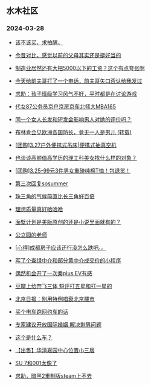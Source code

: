 ## 水木社区 
### 2024-03-28

+ [该不该买，求拍醒。](https://www.mysmth.net/nForum/article/OurEstate/2930165)

+ [今昔对比，感觉以前的父母其实还是挺好当的](https://www.mysmth.net/nForum/article/FamilyLife/1766636404)

+ [制造业居然还有大把5000以下的工资？这个有点夸张啊](https://www.mysmth.net/nForum/article/WorkingLife/11741)

+ [今天给前夫哥打了一个电话，前夫哥矢口否认给我发过](https://www.mysmth.net/nForum/article/MyFamily/252947)

+ [求助：孩子班级学习风气不好，平时都是在讨论游戏](https://www.mysmth.net/nForum/article/ChildEducation/2366421)

+ [代女87公务员京户京房京车北师大MBA165](https://www.mysmth.net/nForum/article/PieLove/2879168)

+ [同一个女人长发和短发会影响男人对她的评价吗？](https://www.mysmth.net/nForum/article/Love/6291802)

+ [布林肯会见欧洲各国防长，竟无一人是男儿 (转载)](https://www.mysmth.net/nForum/article/MMJoke/1634817860)

+ [[团购]3.27户外便携式吊床|便携式抽真空机](https://www.mysmth.net/nForum/article/ADAgent_TG/1319408)

+ [也谈谈高颜值高学历的理工科美女找什么样的对象？](https://www.mysmth.net/nForum/article/Age/20351182)

+ [[团购]3.25-99元3件男女重磅纯棉T恤！包退货！](https://www.mysmth.net/nForum/article/ADAgent_TG/1319481)

+ [第三次回复sosummer](https://www.mysmth.net/nForum/article/MyFamily/253507)

+ [珠三角的气候简直比长三角好百倍](https://www.mysmth.net/nForum/article/Geography/577439)

+ [理想质量真好哈哈哈](https://www.mysmth.net/nForum/article/AutoWorld/1944798694)

+ [面壁计划是美版原创的还是小说里面就有的？](https://www.mysmth.net/nForum/article/OMTV/743719)

+ [公立园的老师](https://www.mysmth.net/nForum/article/FamilyLife/1766637769)

+ [[心得]成都房子应该还行没怎么跌吧。。](https://www.mysmth.net/nForum/article/Sichuan/653631)

+ [写了个查绿中介和部分黄中介成交价的小程序](https://www.mysmth.net/nForum/article/OurEstate/2928692)

+ [偶然机会开了一次秦plus EV有感](https://www.mysmth.net/nForum/article/AutoWorld/1944798720)

+ [豆瓣上给奈飞三体 短评打五星和打一星的](https://www.mysmth.net/nForum/article/OMTV/743725)

+ [北京日报：别用特例唱衰北京楼市](https://www.mysmth.net/nForum/article/OurEstate/2931225)

+ [买个电车跑网约车的话](https://www.mysmth.net/nForum/article/GreenAuto/1516445)

+ [专家建议开放国际婚姻 解决剩男问题](https://www.mysmth.net/nForum/article/Love/6291814)

+ [这个是什么车？](https://www.mysmth.net/nForum/article/AutoWorld/1944798757)

+ [【出售】华清嘉园中心位置小三居](https://www.mysmth.net/nForum/article/OurEstate/2932040)

+ [SU 7和001太像了](https://www.mysmth.net/nForum/article/GreenAuto/1516513)

+ [求助，暗黑2重制版steam上不去](https://www.mysmth.net/nForum/article/Diablo/320510)

